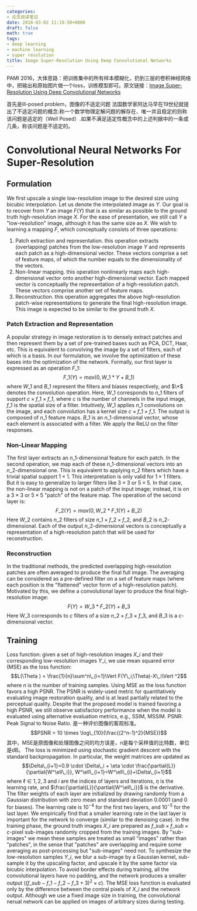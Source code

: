 ```yaml
---
categories:
- 论文阅读笔记
date: 2018-03-02 11:19:50+0000
draft: false
math: true
tags:
- deep learning
- machine learning
- super resolution
title: Image Super-Resolution Using Deep Convolutional Networks
---
```

PAMI 2016，大体思路：把训练集中的所有样本模糊化，扔到三层的卷积神经网络中，把输出和原始图片做一个loss，训练模型即可。原文链接：[Image Super-Resolution Using Deep Convolutional Networks](https://arxiv.org/abs/1501.00092)
<!--more-->

首先是ill-posed problem，图像的不适定问题
法国数学家阿达马早在19世纪就提出了不适定问题的概念:称一个数学物理定解问题的解存在、唯一并且稳定的则称该问题是适定的（Well Posed）.如果不满足适定性概念中的上述判据中的一条或几条，称该问题是不适定的。

# Convolutional Neural Networks For Super-Resolution
## Formulation
We first upscale a single low-resolution image to the desired size using bicubic interpolation. Let us denote the interpolated image as $Y$. Our goal is to recover from $Y$ an image $F(Y)$ that is as similar as possible to the ground truth high-resolution image $X$. For the ease of presentation, we still call $Y$ a "low-resolution" image, although it has the same size as $X$. We wish to learning a mapping $F$, which conceptually consists of three operations:
1. Patch extraction and representation. this operation extracts (overlapping) patches from the low-resolution image $Y$ and represents each patch as a high-dimensional vector. These vectors comprise a set of feature maps, of which the number equals to the dimensionality of the vectors.
2. Non-linear mapping. this operation nonlinearly maps each high-dimensional vector onto another high-dimensional vector. Each mapped vector is conceptually the representation of a high-resolution patch. These vectors comprise another set of feature maps.
3. Reconstruction. this operation aggregates the above high-resolution patch-wise representations to generate the final high-resolution image. This image is expected to be similar to the ground truth $X$.

### Patch Extraction and Representation
A popular strategy in image restoration is to densely extract patches and then represent them by a set of pre-trained bases such as PCA, DCT, Haar, etc. This is equivalent to convolving the image by a set of filters, each of which is a basis. In our formulation, we involve the optimization of these bases into the optimization of the network. Formally, our first layer is expressed as an operation $F\_1$:
$$F\_1(Y)=max(0, W\_1 * Y + B\_1)$$
where $W\_1$ and $B\_1$ represent the filters and biases respectively, and $\*$ denotes the convolution operation. Here, $W\_1$ corresponds to $n\_1$ filters of support $c \times f\_1 \times f\_1$, where $c$ is the number of channels in the input image, $f\_1$ is the spatial size of a filter. Intuitively, $W\_1$ applies $n\_1$ convolutions on the image, and each convolution has a kernel size $c \times f\_1 \times f\_1$. The output is composed of $n\_1$ feature maps. $B\_1$ is an $n\_1$-dimensional vector, whose each element is associated with a filter. We apply the ReLU on the filter responses.

### Non-Linear Mapping
The first layer extracts an $n\_1$-dimensional feature for each patch. In the second operation, we map each of these $n\_1$-dimensional vectors into an $n\_2$-dimensional one. This is equivalent to applying $n\_2$ filters which have a trivial spatial support $1 \times 1$. This interpretation is only valid for $1 \times 1$ filters. But it is easy to generalize to larger filters like $3 \times 3$ or $5 \times 5$. In that case, the non-linear mapping is not on a patch of the input image; instead, it is on a $3 \times 3$ or $5 \times 5$ "patch" of the feature map. The operation of the second layer is:
$$F\_2(Y) = max(0, W\_2 * F\_1(Y) + B\_2)$$
Here $W\_2$ contains $n\_2$ filters of size $n\_1 \times f\_2 \times f\_2$, and $B\_2$ is $n\_2$-dimensional. Each of the output $n\_2$-dimensional vectors is conceptually a representation of a high-resolution patch that will be used for reconstruction.

### Reconstruction
In the traditional methods, the predicted overlapping high-resolution patches are often averaged to produce the final full image. The averaging can be considered as a pre-defined filter on a set of feature maps (where each position is the "flattened" vector form of a high-resolution patch). Motivated by this, we define a convolutional layer to produce the final high-resolution image:
$$F(Y)=W\_3 * F\_2(Y) + B\_3$$
Here W_3 corresponds to $c$ filters of a size $n\_2 \times f\_3 \times f\_3$, and $B\_3$ is a $c$-dimensional vector.

## Training
Loss function: given a set of high-resolution images ${X\_i}$ and their corresponding low-resolution images ${Y\_i}$, we use mean squared error (MSE) as the loss function:
$$L(\Theta ) = \frac{1}{n}\sum^n\_{i=1}\Vert F(Y\_i;\Theta)-X\_i\Vert ^2$$
where $n$ is the number of training samples. Using MSE as the loss function favors a high PSNR. The PSNR is widely-used metric for quantitatively evaluating image restoration quality, and is at least partially related to the perceptual quality. Despite that the proposed model is trained favoring a high PSNR, we still observe satisfactory performance when the model is evaluated using alternative evaluation metrics, e.g., SSIM, MSSIM.
PSNR: Peak Signal to Noise Ratio. 是一种评价图像的客观标准。
$$PSNR = 10 \times \log\_{10}(\frac{(2^n-1)^2}{MSE})$$
其中，MSE是原图像和处理图像之间的均方误差，n是每个采样值的比特数，单位是dB。
The loss is minimized using stochastic gradient descent with the standard backpropagation. In particular, the weight matrices are updated as
$$\Delta\_{i+1}=0.9 \cdot \Delta\_i + \eta \cdot \frac{\partial{L}}{\partial{W^\ell\_i}}, W^\ell\_{i+1}=W^\ell\_{i}+\Delta\_{i+1}$$
where $\ell \in {1,2,3}$ and $i$ are the indices of layers and iterations, $\eta$ is the learning rate, and $\frac{\partial{L}}{\partial{W^\ell\_i}}$ is the derivative. The filter weights of each layer are initialized by drawing randomly from a Gaussian distribution with zero mean and standard deviation 0.0001 (and 0 for biases). The learning rate is $10^{-4}$ for the first two layers, and $10^{-5}$ for the last layer. We empirically find that a smaller learning rate in the last layer is important for the network to converge (similar to the denoising case).
In the training phase, the ground truth images ${X\_i}$ are prepared as $f\_{sub} \times f\_{sub} \times c$-pixel sub-images randomly cropped from the training images. By "sub-images" we mean these samples are treated as small "images" rather than "patches", in the sense that "patches" are overlapping and require some averaging as post-processing but "sub-images" need not. To synthesize the low-resolution samples ${Y\_i}$, we blur a sub-image by a Gaussian kernel, sub-sample it by the upscaling factor, and upscale it by the same factor via bicubic interpolation.
To avoid border effects during training, all the convolutional layers have no padding, and the network produces a smaller output $((f\_{sub}-f\_1-f\_2-f\_3+3)^2 \times c)$. The MSE loss function is evaluated only by the difference between the contral pixels of $X\_i$ and the network output. Although we use a fixed image size in training, the convolutional nerual network can be applied on images of arbitrary sizes during testing.